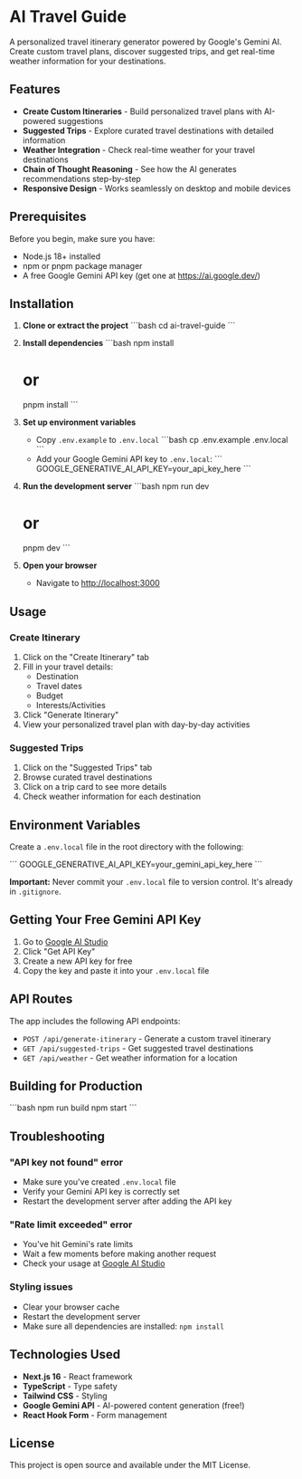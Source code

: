 # AI Travel Guide

A personalized travel itinerary generator powered by Google's Gemini AI. Create custom travel plans, discover suggested trips, and get real-time weather information for your destinations.

## Features

- **Create Custom Itineraries** - Build personalized travel plans with AI-powered suggestions
- **Suggested Trips** - Explore curated travel destinations with detailed information
- **Weather Integration** - Check real-time weather for your travel destinations
- **Chain of Thought Reasoning** - See how the AI generates recommendations step-by-step
- **Responsive Design** - Works seamlessly on desktop and mobile devices

## Prerequisites

Before you begin, make sure you have:
- Node.js 18+ installed
- npm or pnpm package manager
- A free Google Gemini API key (get one at https://ai.google.dev/)

## Installation

1. **Clone or extract the project**
   \`\`\`bash
   cd ai-travel-guide
   \`\`\`

2. **Install dependencies**
   \`\`\`bash
   npm install
   # or
   pnpm install
   \`\`\`

3. **Set up environment variables**
   - Copy `.env.example` to `.env.local`
   \`\`\`bash
   cp .env.example .env.local
   \`\`\`
   - Add your Google Gemini API key to `.env.local`:
   \`\`\`
   GOOGLE_GENERATIVE_AI_API_KEY=your_api_key_here
   \`\`\`

4. **Run the development server**
   \`\`\`bash
   npm run dev
   # or
   pnpm dev
   \`\`\`

5. **Open your browser**
   - Navigate to [http://localhost:3000](http://localhost:3000)

## Usage

### Create Itinerary
1. Click on the "Create Itinerary" tab
2. Fill in your travel details:
   - Destination
   - Travel dates
   - Budget
   - Interests/Activities
3. Click "Generate Itinerary"
4. View your personalized travel plan with day-by-day activities

### Suggested Trips
1. Click on the "Suggested Trips" tab
2. Browse curated travel destinations
3. Click on a trip card to see more details
4. Check weather information for each destination

## Environment Variables

Create a `.env.local` file in the root directory with the following:

\`\`\`
GOOGLE_GENERATIVE_AI_API_KEY=your_gemini_api_key_here
\`\`\`

**Important:** Never commit your `.env.local` file to version control. It's already in `.gitignore`.

## Getting Your Free Gemini API Key

1. Go to [Google AI Studio](https://ai.google.dev/)
2. Click "Get API Key"
3. Create a new API key for free
4. Copy the key and paste it into your `.env.local` file

## API Routes

The app includes the following API endpoints:

- `POST /api/generate-itinerary` - Generate a custom travel itinerary
- `GET /api/suggested-trips` - Get suggested travel destinations
- `GET /api/weather` - Get weather information for a location

## Building for Production

\`\`\`bash
npm run build
npm start
\`\`\`

## Troubleshooting

### "API key not found" error
- Make sure you've created `.env.local` file
- Verify your Gemini API key is correctly set
- Restart the development server after adding the API key

### "Rate limit exceeded" error
- You've hit Gemini's rate limits
- Wait a few moments before making another request
- Check your usage at [Google AI Studio](https://ai.google.dev/)

### Styling issues
- Clear your browser cache
- Restart the development server
- Make sure all dependencies are installed: `npm install`

## Technologies Used

- **Next.js 16** - React framework
- **TypeScript** - Type safety
- **Tailwind CSS** - Styling
- **Google Gemini API** - AI-powered content generation (free!)
- **React Hook Form** - Form management

## License

This project is open source and available under the MIT License.

